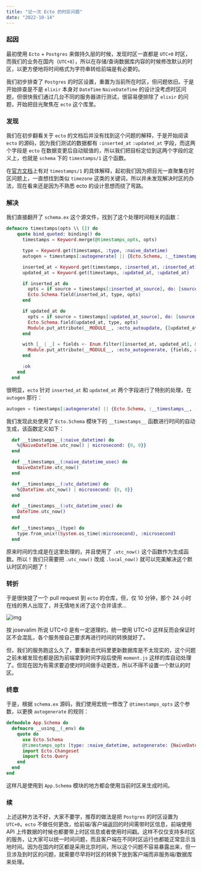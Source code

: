 ```yaml
---
title: "记一次 Ecto 的时区问题"
date: "2022-10-14"
---
```


### 起因

最初使用 `Ecto` + `Postgres` 来做持久层的时候，发现时区一直都是 `UTC+0` 时区，而我们的业务在国内（`UTC+8`），所以在存储/查询数据库内容的时候修改默认的时区，以更方便地将时间格式为字符串转给前端是有必要的。

我们初步排查了 `Postgres` 的时区设置，重置为当前所在时区，但问题依旧。于是开始排查是不是 `elixir` 本身对 `DateTime` `NaiveDateTime` 的设计没考虑时区问题，但很快我们通过几台不同的服务器进行测试，很容易便排除了 `elixir` 的问题，开始把目光聚焦在 `ecto` 这个库里。

### 发现

我们在初步翻看关于 `ecto` 的文档后并没有找到这个问题的解释，于是开始阅读 `ecto` 的源码，因为我们测试的数据都有 `:inserted_at` `:updated_at` 字段，而这两个字段是 `ecto` 在数据变更后自动赋值的，所以我们把目标定位到这两个字段的定义上，也就是 `schema` 下的 `timestamps/1` 这个函数。

在[官方文档](https://hexdocs.pm/ecto/Ecto.Schema.html#timestamps/1)上有对 `timestamps/1` 的具体解释，起初我们因为把目光一直聚集在时区问题上，一直想找到类似 `timezone` 这类的关键词，所以并未发现解决时区的办法，现在看来还是因为不熟悉 ecto 的设计思想而绕了弯路。

### 解决

我们直接翻开了 `schema.ex` 这个源文件，找到了这个处理时间相关的函数：
```elixir
defmacro timestamps(opts \\ []) do
    quote bind_quoted: binding() do
      timestamps = Keyword.merge(@timestamps_opts, opts)

      type = Keyword.get(timestamps, :type, :naive_datetime)
      autogen = timestamps[:autogenerate] || {Ecto.Schema, :__timestamps__, [type]}

      inserted_at = Keyword.get(timestamps, :inserted_at, :inserted_at)
      updated_at = Keyword.get(timestamps, :updated_at, :updated_at)

      if inserted_at do
        opts = if source = timestamps[:inserted_at_source], do: [source: source], else: []
        Ecto.Schema.field(inserted_at, type, opts)
      end

      if updated_at do
        opts = if source = timestamps[:updated_at_source], do: [source: source], else: []
        Ecto.Schema.field(updated_at, type, opts)
        Module.put_attribute(__MODULE__, :ecto_autoupdate, {[updated_at], autogen})
      end

      with [_ | _] = fields <- Enum.filter([inserted_at, updated_at], & &1) do
        Module.put_attribute(__MODULE__, :ecto_autogenerate, {fields, autogen})
      end

      :ok
    end
  end
```

很明显，`ecto` 针对 `inserted_at` 和 `updated_at` 两个字段进行了特别的处理，在 `autogen` 那行：
```elixir
autogen = timestamps[:autogenerate] || {Ecto.Schema, :__timestamps__, [type]}
```
我们发现此处使用了 `Ecto.Schema` 模块下的 `__timestamps__` 函数进行时间的自动生成，该函数定义如下：
```elixir
  def __timestamps__(:naive_datetime) do
    %{NaiveDateTime.utc_now() | microsecond: {0, 0}}
  end

  def __timestamps__(:naive_datetime_usec) do
    NaiveDateTime.utc_now()
  end

  def __timestamps__(:utc_datetime) do
    %{DateTime.utc_now() | microsecond: {0, 0}}
  end

  def __timestamps__(:utc_datetime_usec) do
    DateTime.utc_now()
  end

  def __timestamps__(type) do
    type.from_unix!(System.os_time(:microsecond), :microsecond)
  end
```

原来时间的生成是在这里处理的，并且使用了 `.utc_now()` 这个函数作为生成函数。所以！我们只需要把 `.utc_now()` 改成 `.local_now()` 就可以完美解决这个默认时区的问题了！

### 转折

于是很快提了一个 pull request 到 `ecto` 的仓库，但，仅 10 分钟，那个 24 小时在线的男人出现了，并无情地关闭了这个合并请求...

![img](/images/ecto-pr-local_now.png)

按 josevalim 所说 UTC+0 是有一定道理的，统一使用 UTC+0 这样反而会保证时区不会混乱，各个服务按自己要求再进行时间的转换就好了。

但，我们的服务跑这么久了，要重新去代码里更新数据库是不太现实的，这个问题之前未被发现也都是因为前端拿到时间字段后使用 `moment.js` 这样的库自动处理了。但现在因为有需求要迫使对时间做手动更改，所以不得不设置一个默认的时区。

### 终章

于是，根据 `schema.ex` 源码，我们使用宏统一修改了 `@timestamps_opts` 这个参数，以更换 `autogenerate` 的规则：
```elixir
defmodule App.Schema do
  defmacro __using__(_env) do
    quote do
      use Ecto.Schema
      @timestamps_opts [type: :naive_datetime, autogenerate: {NaiveDateTime, :local_now, []}]
      import Ecto.Changeset
      import Ecto.Query
    end
  end
end
```

这样凡是使用到 `App.Schema` 模块的地方都会使用当前时区来生成时间。

### 续
上述这种方法不好，大家不要学，推荐的做法是把 `Postgres` 的时区设置为 `UTC+0`，`ecto` 不做任何更改，给前端/客户端返回的时间需带时区信息，前端使用 API 上传数据的时候也都要带上时区信息或者使用时间戳。这样不仅仅支持多时区的服务，让大家可以统一时间问题，而且客户端在不同时区运行也都能正常显示当地时间。因为在国内时区都是采用北京时间，所以这个问题不容易暴露出来，但一旦涉及到时区的问题，就需要尽早将时区的转换下放到客户端而非服务端/数据库来处理。
